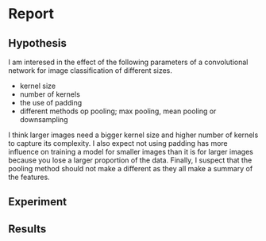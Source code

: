# Report

## Hypothesis

I am interesed in the effect of the following parameters of a convolutional network for image classification of different sizes.

- kernel size
- number of kernels
- the use of padding
- different methods op pooling; max pooling, mean pooling or downsampling

I think larger images need a bigger kernel size and higher number of kernels to capture its complexity. I also expect not using padding has more influence on training a model for smaller images than it is for larger images because you lose a larger proportion of the data. Finally, I suspect that the pooling method should not make a different as they all make a summary of the features. 

## Experiment

## Results
